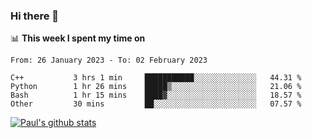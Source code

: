 ### Hi there 👋

📊 **This week I spent my time on**
<!--START_SECTION:waka-->

```text
From: 26 January 2023 - To: 02 February 2023

C++           3 hrs 1 min     ███████████░░░░░░░░░░░░░░   44.31 %
Python        1 hr 26 mins    █████▒░░░░░░░░░░░░░░░░░░░   21.06 %
Bash          1 hr 15 mins    ████▓░░░░░░░░░░░░░░░░░░░░   18.57 %
Other         30 mins         ██░░░░░░░░░░░░░░░░░░░░░░░   07.57 %
```

<!--END_SECTION:waka-->


[![Paul's github stats](https://github-readme-stats.vercel.app/api?username=mickeyouyou&theme=dracula&show_icons=true)](https://github.com/anuraghazra/github-readme-stats)
